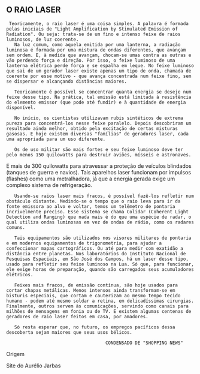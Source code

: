 ## O RAIO LASER 
					 
     Teoricamente, o raio laser é uma coisa simples. A palavra é formada pelas iniciais de "Light Amplification by Stimulated Emission of Radiation". Ou seja: trata-se de um fino e intenso feixe de raios luminosos, de luz coerente.
       Na luz comum, como aquela emitida por uma lanterna, a radiação luminosa é formada por uma mistura de ondas diferentes, que avançam sem ordem. E, à medida que avançam, chocam-se umas contra as outras e vão perdendo força e direção. Por isso, o feixe luminoso de uma lanterna elétrica perde força e se espalha em leque. No feixe luminoso que sai de um gerador laser existe apenas um tipo de onda, chamada de coerente por esse motivo - que avança concentrada num feixe fino, sem se dispersar e alcançando distâncias maiores.

       Teoricamente é possível se concentrar quanta energia se deseje num feixe desse tipo. Na prática, tal emissão está limitada à resistência do elemento emissor (que pode até fundir) e à quantidade de energia disponível.

       No início, os cientistas utilizavam rubis sintéticos de extrema pureza para concentrá-los nesse feixe paralelo. Depois descobriram um resultado ainda melhor, obtido pela excitação de certas misturas gasosas. E hoje existem diversas "famílias" de geradores laser, cada uma apropriada para um uso diferente.

       Os de uso militar são mais fortes e seu feixe luminoso deve ter pelo menos 150 quilowatts para destruir aviões, mísseis e astronaves.

  E mais de 300 quilowatts para atravessar a proteção de veículos blindados (tanques de guerra e navios). Tais aparelhos laser funcionam por impulsos (flashes) como uma metralhadora, já que a energia gerada  exige um complexo sistema de refrigeração.

       Usando-se raios laser mais fracos, é possível fazê-los refletir num obstáculo distante. Medindo-se o tempo que o raio leva para ir da fonte emissora ao alvo e voltar, temos um telêmetro de pontaria incrivelmente preciso. Esse sistema se chama Colidar (Coherent Light Detection and Ranging) que nada mais é do que uma espécie de radar, o qual utiliza ondas luminosas em vez de ondas de rádio, como os radares comuns.

       Tais equipamentos são utilizados nos visores militares de pontaria e em modernos equipamentos de trigonometria, para ajudar a confeccionar mapas cartográficos. Ou até para medir com exatidão a distância entre planetas. Nos laboratórios do Instituto Nacional de Pesquisas Espaciais, em São José dos Campos, há um laser desse tipo, usado para refletir seu feixe luminoso na Lua. Só que, para funcionar, ele exige horas de preparação, quando são carregados seus acumuladores elétricos.

       Feixes mais fracos, de emissão contínua, são hoje usados para cortar chapas metálicas. Menos intensos ainda transformam-se em bisturis especiais, que cortam e cauterizam ao mesmo tempo tecido humano - podem até mesmo soldar a retina, em delicadíssimas cirurgias. Finalmente, outros servem às comunicações, servindo como canais para milhões de mensagens em fonia ou de TV. E existem algumas centenas de geradores de raio laser feitos em casa, por amadores.

       Só resta esperar que, no futuro, os empregos pacíficos dessa descoberta sejam maiores que seus usos bélicos.
 
                                         CONDENSADO DE "SHOPPING NEWS"

Origem

Site do Aurélio Jarbas

